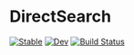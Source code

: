 # DirectSearch

[![Stable](https://img.shields.io/badge/docs-stable-blue.svg)](https://EdwardStables.github.io/DirectSearch.jl/stable)
[![Dev](https://img.shields.io/badge/docs-dev-blue.svg)](https://EdwardStables.github.io/DirectSearch.jl/dev)
[![Build Status](https://travis-ci.com/EdwardStables/DirectSearch.jl.svg?branch=master)](https://travis-ci.com/EdwardStables/DirectSearch.jl)

